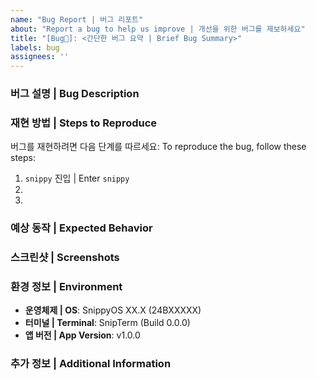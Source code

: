 ```yaml
---
name: "Bug Report | 버그 리포트"
about: "Report a bug to help us improve | 개선을 위한 버그를 제보하세요"
title: "[Bug🐛]: <간단한 버그 요약 | Brief Bug Summary>"
labels: bug
assignees: ''
---
```


### 버그 설명 | Bug Description
<!--
문제가 무엇인지 간단히 설명해주세요. 예: "커밋 메시지로 공백을 입력하던 중, word 단위로 커서를 옮기려고 하면 커서가 튀는 문제"
Briefly describe the issue. For example: "When entering a space in the commit message, the cursor jumps when moving by word."
-->

### 재현 방법 | Steps to Reproduce
버그를 재현하려면 다음 단계를 따르세요:
To reproduce the bug, follow these steps:
1. `snippy` 진입 | Enter `snippy`
2. 
3. 

### 예상 동작 | Expected Behavior
<!--
정상적으로 동작했을 경우 기대했던 결과를 적어주세요. 예: "커서가 왼쪽 끝에 붙습니다."
Describe the expected outcome. For example: "The cursor should move to the left end."
-->

### 스크린샷 | Screenshots
<!--
필요 시 스크린샷을 추가해주세요.
Add screenshots if necessary.
-->

### 환경 정보 | Environment
- **운영체제 | OS**: SnippyOS XX.X (24BXXXXX)
- **터미널 | Terminal**: SnipTerm (Build 0.0.0)
- **앱 버전 | App Version**: v1.0.0 
<!--
앱 버전은 `snippy --version` 으로 확인할 수 있습니다. You can check the app version by running `snippy --version`.
-->

### 추가 정보 | Additional Information
<!--
버그 해결에 도움이 될 만한 다른 정보를 제공해주세요. 예: "2단계에서 공백이 있을 때만 발생하는 것 같아요. 한글, 영어 가리지 않습니다. 터미널 바이 터미널 문제일 가능성도 있어 보입니다."
Provide any other information that may help resolve the issue. For example: "It seems to occur only when there is a space in step 2. It happens regardless of language (Korean or English), and it might be terminal-specific."
-->
